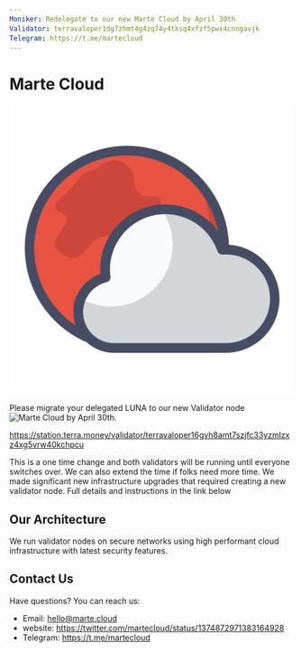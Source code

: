 ```yaml
---
Moniker: Redelegate to our new Marte Cloud by April 30th
Validator: terravaloper1dg7zhmt4g4zq74y4tksq4xfzf5pwx4cnngavjk
Telegram: https://t.me/martecloud
---
```


# Marte Cloud
![Marte Cloud](marte-cloud.png)


Please migrate your delegated LUNA to our new Validator node 
![Marte Cloud](https://station.terra.money/validator/terravaloper16gvh8amt7szjfc33yzmlzxz4xg5vrw40kchpcu) by April 30th. 

https://station.terra.money/validator/terravaloper16gvh8amt7szjfc33yzmlzxz4xg5vrw40kchpcu

This is a one time change and both validators will be running until everyone switches over. 
We can also extend the time if folks need more time. We made significant new infrastructure upgrades 
that required creating a new validator node. Full details and instructions in the link below

## Our Architecture

We run validator nodes on secure networks using high performant cloud infrastructure with latest security features.

## Contact Us

Have questions? You can reach us:

- Email: hello@marte.cloud
- website: https://twitter.com/martecloud/status/1374872971383164928
- Telegram: https://t.me/martecloud
